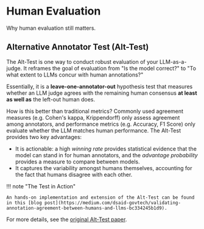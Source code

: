 # Human Evaluation 

Why human evaluation still matters.

## Alternative Annotator Test (Alt-Test)
The Alt-Test is one way to conduct robust evaluation of your LLM-as-a-judge. It reframes the goal of evaluation from "Is the model correct?" to "To what extent to LLMs concur with human annotations?"

Essentially, it is a **leave-one-annotator-out** hypothesis test that measures whether an LLM judge agrees with the remaining human consensus **at least as well as** the left-out human does.

How is this better than traditional metrics? Commonly used agreement measures (e.g. Cohen's kappa, Krippendorff) only assess agreement among annotators, and performance metrics (e.g. Accuracy, F1 Score) only evaluate whether the LLM matches human performance. 
The Alt-Test provides two key advantages:
- It is actionable: a high *winning rate* provides statistical evidence that the model can stand in for human annotators, and the *advantage probability* provides a measure to compare between models. 
- It captures the variability amongst humans themselves, accounting for the fact that humans disagree with each other. 

!!! note "The Test in Action"

    An hands-on implementation and extension of the Alt-Test can be found in this [blog post](https://medium.com/dsaid-govtech/validating-annotation-agreement-between-humans-and-llms-bc334245b1d9).

For more details, see the [original Alt-Test paper](https://arxiv.org/abs/2501.10970).



